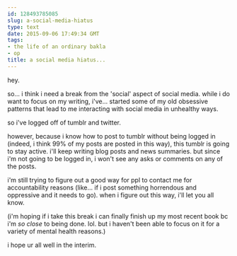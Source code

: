 ```yaml
---
id: 128493785085
slug: a-social-media-hiatus
type: text
date: 2015-09-06 17:49:34 GMT
tags:
- the life of an ordinary bakla
- op
title: a social media hiatus...
---
```

hey.

so... i think i need a break from the 'social' aspect of social media. while i do want to focus on my writing, i've... started some of my old obsessive patterns that lead to me interacting with social media in unhealthy ways.

so i've logged off of tumblr and twitter.

however, because i know how to post to tumblr without being logged in (indeed, i think 99% of my posts are posted in this way), this tumblr is going to stay active. i'll keep writing blog posts and news summaries. but since i'm not going to be logged in, i won't see any asks or comments on any of the posts.

i'm still trying to figure out a good way for ppl to contact me for accountability reasons (like... if i post something horrendous and oppressive and it needs to go). when i figure out this way, i'll let you all know.

(i'm hoping if i take this break i can finally finish up my most recent book bc i'm _so close_ to being done. lol. but i haven't been able to focus on it for a variety of mental health reasons.)

i hope ur all well in the interim.